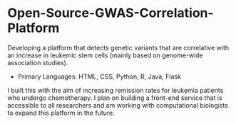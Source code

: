 # Open-Source-GWAS-Correlation-Platform
Developing a platform that detects genetic variants that are correlative with an increase in leukemic stem cells (mainly based on genome-wide association studies).
- Primary Languages: HTML, CSS, Python, R, Java, Flask 

I built this with the aim of increasing remission rates for leukemia patients who undergo chemotherapy. I plan on building a front-end service that is accessible to all researchers and am working with computational biologists to expand this platform in the future. 
 
 
